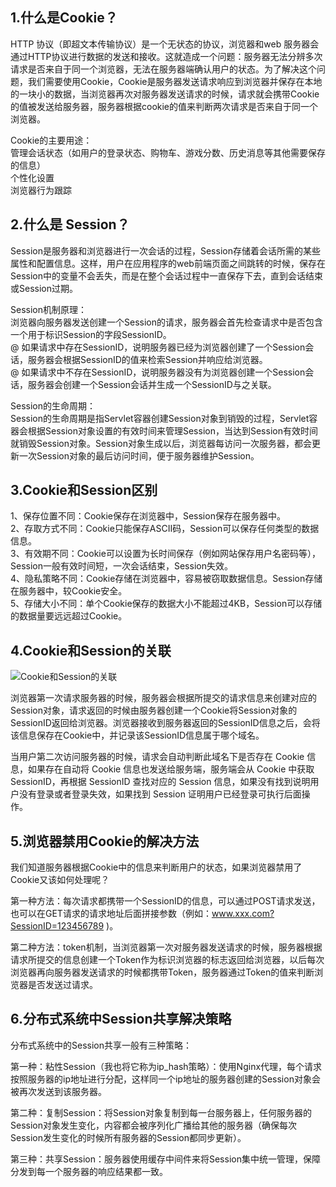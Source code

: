 ## 1.什么是Cookie？
HTTP 协议（即超文本传输协议）是一个无状态的协议，浏览器和web 服务器会通过HTTP协议进行数据的发送和接收。这就造成一个问题：服务器无法分辨多次请求是否来自于同一个浏览器，无法在服务器端确认用户的状态。为了解决这个问题，我们需要使用Cookie，Cookie是服务器发送请求响应到浏览器并保存在本地的一块小的数据，当浏览器再次对服务器发送请求的时候，请求就会携带Cookie的值被发送给服务器，服务器根据cookie的值来判断两次请求是否来自于同一个浏览器。

Cookie的主要用途：  <br>
管理会话状态（如用户的登录状态、购物车、游戏分数、历史消息等其他需要保存的信息）<br>
个性化设置<br>
浏览器行为跟踪<br>

## 2.什么是 Session？

Session是服务器和浏览器进行一次会话的过程，Session存储着会话所需的某些属性和配置信息。这样，用户在应用程序的web前端页面之间跳转的时候，保存在Session中的变量不会丢失，而是在整个会话过程中一直保存下去，直到会话结束或Session过期。

Session机制原理：<br>
浏览器向服务器发送创建一个Session的请求，服务器会首先检查请求中是否包含一个用于标识Session的字段SessionID。<br>
@ 如果请求中存在SessionID，说明服务器已经为浏览器创建了一个Session会话，服务器会根据SessionID的值来检索Session并响应给浏览器。<br>
@ 如果请求中不存在SessionID，说明服务器没有为浏览器创建一个Session会话，服务器会创建一个Session会话并生成一个SessionID与之关联。<br>

Session的生命周期：<br>
Session的生命周期是指Servlet容器创建Session对象到销毁的过程，Servlet容器会根据Session对象设置的有效时间来管理Session，当达到Session有效时间就销毁Session对象。Session对象生成以后，浏览器每访问一次服务器，都会更新一次Session对象的最后访问时间，便于服务器维护Session。

## 3.Cookie和Session区别<br>
1、保存位置不同：Cookie保存在浏览器中，Session保存在服务器中。<br>
2、存取方式不同：Cookie只能保存ASCII码，Session可以保存任何类型的数据信息。<br>
3、有效期不同：Cookie可以设置为长时间保存（例如网站保存用户名密码等），Session一般有效时间短，一次会话结束，Session失效。<br>
4、隐私策略不同：Cookie存储在浏览器中，容易被窃取数据信息。Session存储在服务器中，较Cookie安全。<br>
5、存储大小不同：单个Cookie保存的数据大小不能超过4KB，Session可以存储的数据量要远远超过Cookie。<br>
## 4.Cookie和Session的关联
![Cookie和Session的关联](https://github.com/zhuqianqian1996/CS-Master-Note/blob/%E8%AE%A1%E7%AE%97%E6%9C%BA%E7%BD%91%E7%BB%9C/%E5%9B%BE%E7%89%87/CookieAndSession.bmp)

浏览器第一次请求服务器的时候，服务器会根据所提交的请求信息来创建对应的Session对象，请求返回的时候由服务器创建一个Cookie将Session对象的SessionID返回给浏览器。浏览器接收到服务器返回的SessionID信息之后，会将该信息保存在Cookie中，并记录该SessionID信息属于哪个域名。<br>

当用户第二次访问服务器的时候，请求会自动判断此域名下是否存在 Cookie 信息，如果存在自动将 Cookie 信息也发送给服务端，服务端会从 Cookie 中获取 SessionID，再根据 SessionID 查找对应的 Session 信息，如果没有找到说明用户没有登录或者登录失效，如果找到 Session 证明用户已经登录可执行后面操作。<br>

## 5.浏览器禁用Cookie的解决方法

我们知道服务器根据Cookie中的信息来判断用户的状态，如果浏览器禁用了Cookie又该如何处理呢？

第一种方法：每次请求都携带一个SessionID的信息，可以通过POST请求发送，也可以在GET请求的请求地址后面拼接参数（例如：www.xxx.com?SessionID=123456789 )。

第二种方法：token机制，当浏览器第一次对服务器发送请求的时候，服务器根据请求所提交的信息创建一个Token作为标识浏览器的标志返回给浏览器，以后每次浏览器再向服务器发送请求的时候都携带Token，服务器通过Token的值来判断浏览器是否发送过请求。

## 6.分布式系统中Session共享解决策略

分布式系统中的Session共享一般有三种策略：

第一种：粘性Session（我也将它称为ip_hash策略）：使用Nginx代理，每个请求按照服务器的ip地址进行分配，这样同一个ip地址的服务器创建的Session对象会被再次发送到该服务器。

第二种：复制Session：将Session对象复制到每一台服务器上，任何服务器的Session对象发生变化，内容都会被序列化广播给其他的服务器（确保每次Session发生变化的时候所有服务器的Session都同步更新）。

第三种：共享Session：服务器使用缓存中间件来将Session集中统一管理，保障分发到每一个服务器的响应结果都一致。
